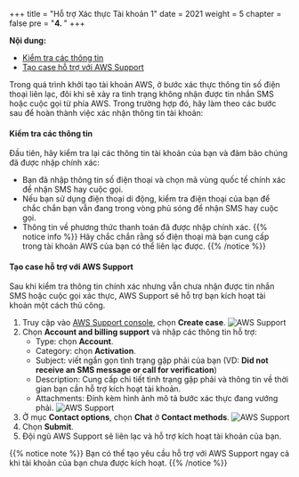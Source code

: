 +++
title = "Hỗ trợ Xác thực Tài khoản 1"
date = 2021
weight = 5
chapter = false
pre = "<b>4. </b>"
+++

**Nội dung:**

-   [Kiểm tra các thông tin](#kiểm-tra-các-thông-tin)
-   [Tạo case hỗ trợ với AWS Support](#tạo-case-hỗ-trợ-với-aws-support)

Trong quá trình khởi tạo tài khoản AWS, ở bước xác thực thông tin số điện thoại liên lạc, đôi khi sẽ xảy ra tình trạng không nhận được tin nhắn SMS hoặc cuộc gọi từ phía AWS. Trong trường hợp đó, hãy làm theo các bước sau để hoàn thành việc xác nhận thông tin tài khoản:

#### Kiểm tra các thông tin

Đầu tiên, hãy kiểm tra lại các thông tin tài khoản của bạn và đảm bảo chúng đã được nhập chính xác:

-   Bạn đã nhập thông tin số điện thoại và chọn mã vùng quốc tế chính xác để nhận SMS hay cuộc gọi.
-   Nếu bạn sử dụng điện thoại di động, kiểm tra điện thoại của bạn để chắc chắn bạn vẫn đang trong vòng phủ sóng để nhận SMS hay cuộc gọi.
-   Thông tin về phương thức thanh toán đã được nhập chính xác.
    {{% notice info %}}
    Hãy chắc chắn rằng số điện thoại mà bạn cung cấp trong tài khoản AWS của bạn có thể liên lạc được.
    {{% /notice %}}

#### Tạo case hỗ trợ với AWS Support

Sau khi kiểm tra thông tin chính xác nhưng vẫn chưa nhận được tin nhắn SMS hoặc cuộc gọi xác thực, AWS Support sẽ hỗ trợ bạn kích hoạt tài khoản một cách thủ công.

1. Truy cập vào [AWS Support console](https://aws.amazon.com/support/), chọn **Create case**.
   ![AWS Support](/images/1-account-setup/1.png?width=90pc)
2. Chọn **Account and billing support** và nhập các thông tin hỗ trợ:
    - Type: chọn **Account**.
    - Category: chọn **Activation**.
    - Subject: viết ngắn gọn tình trạng gặp phải của bạn (VD: **Did not receive an SMS message or call for verification**)
    - Description: Cung cấp chi tiết tình trạng gặp phải và thông tin về thời gian bạn cần hỗ trợ kích hoạt tài khoản.
    - Attachments: Đính kèm hình ảnh mô tả bước xác thực đang vướng phải.
      ![AWS Support](/images/1-account-setup/2.png?width=90pc)
3. Ở mục **Contact options**, chọn **Chat** ở **Contact methods**.
   ![AWS Support](/images/1-account-setup/3.png?width=90pc)
4. Chọn **Submit**.
5. Đội ngũ AWS Support sẽ liên lạc và hỗ trợ kích hoạt tài khoản của bạn.

{{% notice note %}}
Bạn có thể tạo yêu cầu hỗ trợ với AWS Support ngay cả khi tài khoản của bạn chưa được kích hoạt.
{{% /notice %}}
